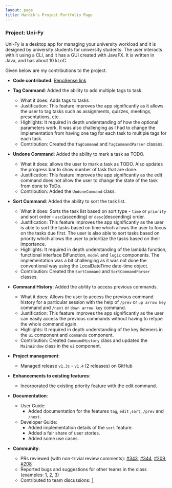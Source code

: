 ```yaml
---
layout: page
title: Hardik's Project Portfolio Page
---
```


### Project: Uni-Fy

Uni-Fy is a desktop app for managing your university workload and it is designed by university students for university students. The user interacts with it using a CLI, and it has a GUI created with JavaFX. It is written in Java, and has about 10 kLoC.

Given below are my contributions to the project.

* **Code contributed**: [RepoSense link](https://nus-cs2103-ay2122s1.github.io/tp-dashboard/?search=narang&sort=groupTitle&sortWithin=title&timeframe=commit&mergegroup=&groupSelect=groupByRepos&breakdown=true&checkedFileTypes=docs~functional-code~test-code~other&since=2021-09-1)

* **Tag Command**: Added the ability to add multiple tags to task. 
  * What it does: Adds tags to tasks 
  * Justification: This feature improves the app significantly as it allows the user to tag tasks such as assignments, quizzes, meetings, presentations, etc.
  * Highlights: It required in depth understanding of how the optional parameters work. It was also challenging as I had to change the implementation from having one tag for each task to multiple tags for each task.
  * Contribution: Created the `TagCommand` and `TagCommandParser` classes. 

* **Undone Command**: Added the ability to mark a task as TODO.
  * What it does: allows the user to mark a task as TODO. Also updates the progress bar to show number of task that are done.
  * Justification: This feature improves the app significantly as the edit command does not allow the user to change the state of the task from done to ToDo.
  * Contribution: Added the `UndoneCommand` class. 

* **Sort Command**: Added the ability to sort the task list. 
  * What it does: Sorts the task list based on sort type - `time` or `priority` and sort order - `asc`(ascending) or `desc`(descending) order. 
  * Justification: This feature improves the app significantly as the user is able to sort the tasks based on time which allows the user to focus on the tasks due first. The user is also able to sort tasks based on priority which allows the user to prioritize the tasks based on their importance.
  * Highlights: It required in depth understanding of the lambda function, functional interface BiFunction, `model` and `logic` components. The implementation was a bit challenging as it was not done the conventional way using the LocalDateTime date-time object. 
  * Contribution: Created the `SortCommand` and `SortCommandParser` classes. 

* **Command History**: Added the ability to access previous commands.
  * What it does: Allows the user to access the previous command history for a particular session with the help of `/prev`  or `up arrow key` command and `/next` or `down arrow key` command.
  * Justification: This feature improves the app significantly as the user can easily access the previous commands without having to retype the whole command again.  
  * Highlights: It required in depth understanding of the key listeners in the `ui` component and `commands` component. 
  * Contribution: Created `CommandHistory` class and updated the `MainWindow` class in the `ui` component. 
  
* **Project management**:
  * Managed release `v1.3c` - `v1.4` (2 releases) on GitHub

* **Enhancements to existing features**:
  * Incorporated the existing priority feature with the edit command.

* **Documentation**:
  * User Guide:
    * Added documentation for the features `tag`, `edit` ,`sort`, `/prev` and `/next`.
  * Developer Guide:
    * Added implementation details of the `sort` feature.
    * Added a fair share of user stories.
    * Added some use cases.

* **Community**:
  * PRs reviewed (with non-trivial review comments): [\#343](https://github.com/AY2122S1-CS2103T-W17-4/tp/pull/343), [\#344](https://github.com/AY2122S1-CS2103T-W17-4/tp/pull/344), [\#209](https://github.com/AY2122S1-CS2103T-W17-4/tp/pull/209), [\#208](https://github.com/AY2122S1-CS2103T-W17-4/tp/pull/208)
  * Reported bugs and suggestions for other teams in the class (examples: [1](), [2](), [3]())
  * Contributed to team discussions: [1](https://docs.google.com/document/d/1TmplkyQY3q2S0ZLLVPJjo6Isc8zxYnXRj32cDAxKhuk/edit)

  
